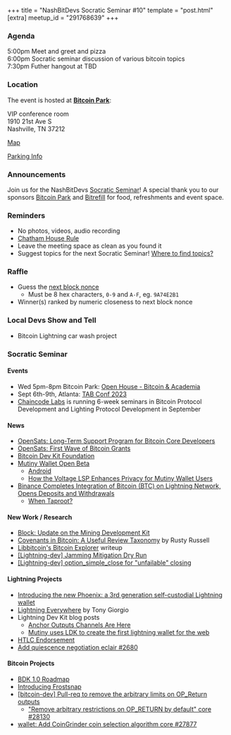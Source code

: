 +++
title = "NashBitDevs Socratic Seminar #10"
template = "post.html"
[extra]
meetup_id = "291768639"
+++

### Agenda
 
5:00pm Meet and greet and pizza  
6:00pm Socratic seminar discussion of various bitcoin topics   
7:30pm Futher hangout at TBD

### Location

The event is hosted at [**Bitcoin Park**](https://bitcoinpark.com):

VIP conference room   
1910 21st Ave S  
Nashville, TN  37212  

[Map](https://www.google.com/maps/place/1910+21st+Ave+S,+Nashville,+TN+37212/@36.1347819,-86.8029863,17z/data=!3m1!4b1!4m5!3m4!1s0x8864669fea1ce71d:0xdc34986293b94f39!8m2!3d36.1347819!4d-86.8007923)  

[Parking Info](/about/bitcoinpark-parking)  

### Announcements

Join us for the NashBitDevs [Socratic Seminar](/about)! A special thank you to our 
sponsors [Bitcoin Park](https://bitcoinpark.co/) and [Bitrefill](https://bitrefill.com/)
for food, refreshments and event space.

### Reminders

  - No photos, videos, audio recording
  - [Chatham House Rule](https://www.chathamhouse.org/about-us/chatham-house-rule)
  - Leave the meeting space as clean as you found it
  - Suggest topics for the next Socratic Seminar! [Where to find topics?](/about/find-topics)

### Raffle

  - Guess the [next block nonce](https://nonce.notmandatory.org/)
    - Must be 8 hex characters, `0-9` and `A-F`, eg. `9A74E2B1`
  - Winner(s) ranked by numeric closeness to next block nonce

### Local Devs Show and Tell

  - Bitcoin Lightning car wash project

### Socratic Seminar

#### Events

  - Wed 5pm-8pm Bitcoin Park: [Open House - Bitcoin & Academia](https://www.meetup.com/bitcoinpark/events/291768703/)
  - Sept 6th-9th, Atlanta: [TAB Conf 2023](https://2023.tabconf.com/)
  - [Chaincode Labs](https://learning.chaincode.com/#apply) is running 6-week seminars in Bitcoin Protocol Development and Lighting Protocol Development in September

#### News
 
  - [OpenSats: Long-Term Support Program for Bitcoin Core Developers](https://opensats.org/blog/announcing-lts-grant-program-to-support-bitcoin-core-contributors)
  - [OpenSats: First Wave of Bitcoin Grants](https://opensats.org/blog/bitcoin-grants-july-2023)
  - [Bitcoin Dev Kit Foundation](https://twitter.com/bitcoindevkit/status/1679127933888208899)
  - [Mutiny Wallet Open Beta](https://blog.mutinywallet.com/mutiny-wallet-open-beta/)
    - [Android](https://github.com/MutinyWallet/mutiny-web/releases/tag/build-8)
    - [How the Voltage LSP Enhances Privacy for Mutiny Wallet Users](https://blog.mutinywallet.com/enhanced-lightning-privacy-for-mutiny-users/)
  - [Binance Completes Integration of Bitcoin (BTC) on Lightning Network, Opens Deposits and Withdrawals](https://www.binance.com/en/support/announcement/binance-completes-integration-of-bitcoin-btc-on-lightning-network-opens-deposits-and-withdrawals-eefbfae2c0ae472d9e1e36f1a30bf340?ref=AZTKZ9XS&utm_source=BinanceTwitter&utm_medium=GlobalSocial&utm_campaign=GlobalSocial)
    - [When Taproot?](https://whentaproot.org)

#### New Work / Research

  - [Block: Update on the Mining Development Kit](https://www.mining.build/update-on-the-mining-development-kit/)
  - [Covenants in Bitcoin: A Useful Review Taxonomy](https://rusty.ozlabs.org/2023/07/09/covenant-taxonomy.html) by Rusty Russell
  - [Libbitcoin's Bitcoin Explorer](https://milksad.info/disclosure.html#libbitcoin-vendor-response) writeup
  - [[Lightning-dev] Jamming Mitigation Dry Run](https://lists.linuxfoundation.org/pipermail/lightning-dev/2023-August/004034.html)
  - [[Lightning-dev] option_simple_close for "unfailable" closing](https://lists.linuxfoundation.org/pipermail/lightning-dev/2023-July/004013.html)
  
#### Lightning Projects

  - [Introducing the new Phoenix: a 3rd generation self-custodial Lightning wallet](https://acinq.co/blog/phoenix-splicing-update)
  - [Lightning Everywhere](https://tonygiorgio.com/lightning-everywhere/) by Tony Giorgio
  - Lightning Dev Kit blog posts
    - [Anchor Outputs Channels Are Here](https://lightningdevkit.org/blog/anchor-outputs-channels-are-here/)
    - [Mutiny uses LDK to create the first lightning wallet for the web](https://lightningdevkit.org/blog/mutiny-uses-ldk-the-first-lightning-wallet-for-the-web/)
  - [HTLC Endorsement](https://bitcoinops.org/en/topics/htlc-endorsement/)
  - [Add quiescence negotiation eclair #2680](https://github.com/ACINQ/eclair/pull/2680)

#### Bitcoin Projects

  - [BDK 1.0 Roadmap](https://github.com/orgs/bitcoindevkit/projects/14/views/2)
  - [Introducing Frostsnap](https://frostsnap.com/introducing-frostsnap.html)
  - [[bitcoin-dev] Pull-req to remove the arbitrary limits on OP_Return outputs](https://lists.linuxfoundation.org/pipermail/bitcoin-dev/2023-August/021840.html)
    - ["Remove arbitrary restrictions on OP_RETURN by default" core #28130](https://github.com/bitcoin/bitcoin/pull/28130)
  - [wallet: Add CoinGrinder coin selection algorithm core #27877](https://github.com/bitcoin/bitcoin/pull/27877)